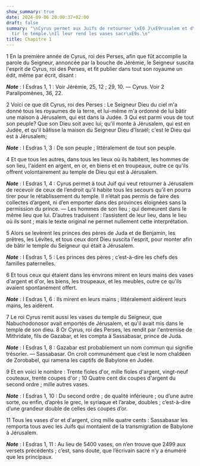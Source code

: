 ```yaml
---
show_summary: true
date: 2024-09-06 20:00:37+02:00
draft: false
summary: "\nCyrus permet aux Juifs de retourner \xE0 J\xE9rusalem et d\u2019y reb\xE2\
  tir le temple.\nIl leur rend les vases sacr\xE9s.\n"
title: Chapitre 1
---
```





1 En la première année de Cyrus, roi des Perses, afin que fût accomplie la parole du Seigneur, annoncée par la bouche de Jérémie, le Seigneur suscita l'esprit de Cyrus, roi des Perses, et fit publier dans tout son royaume un édit, même par écrit, disant :

***Note*** :  I Esdras 1, 1 : Voir Jérémie, 25, 12 ; 29, 10. ― Cyrus. Voir 2 Paralipomènes, 36, 22.

2 Voici ce que dit Cyrus, roi des Perses : Le Seigneur Dieu du ciel m'a donné tous les royaumes de la terre, et lui-même m'a ordonné de lui bâtir une maison à Jérusalem, qui est dans la Judée. 3 Qui est parmi vous de tout son peuple? Que son Dieu soit avec lui; qu'il monte à Jérusalem, qui est en Judée, et qu'il bâtisse la maison du Seigneur Dieu d'Israël; c'est le Dieu qui est à Jérusalem;

***Note*** :  I Esdras 1, 3 : De son peuple ; littéralement de tout son peuple.

4 Et que tous les autres, dans tous les lieux où ils habitent, les hommes de son lieu, l'aident en argent, en or, en biens et en troupeaux, outre ce qu'ils offrent volontairement au temple de Dieu qui est à Jérusalem.

***Note*** :  I Esdras 1, 4 : Cyrus permet à tout Juif qui veut retourner à Jérusalem de recevoir de ceux de l’endroit qu’il habite tous les secours qu’il en pourra tirer pour le rétablissement du temple. Il n’était pas permis de faire des collectes d’argent, ni d’en emporter dans des provinces éloignées sans la permission du prince. ― Les hommes de son lieu ; qui demeurent dans le même lieu que lui. D’autres traduisent : l’assistent de leur lieu, dans le lieu où ils sont ; mais le texte original ne permet nullement cette interprétation.


5 Alors se levèrent les princes des pères de Juda et de Benjamin, les prêtres, les Lévites, et tous ceux dont Dieu suscita l'esprit, pour monter afin de bâtir le temple du Seigneur qui était à Jérusalem.

***Note*** :  I Esdras 1, 5 : Les princes des pères ; c’est-à-dire les chefs des familles paternelles.

6 Et tous ceux qui étaient dans les environs mirent en leurs mains des vases d'argent et d'or, les biens, les troupeaux, et les meubles, outre ce qu'ils avaient spontanément offert.

***Note*** :  I Esdras 1, 6 : Ils mirent en leurs mains ; littéralement aidèrent leurs mains, les aidèrent.

7 Le roi Cyrus remit aussi les vases du temple du Seigneur, que Nabuchodonosor avait emportés de Jérusalem, et qu'il avait mis dans le temple de son dieu. 8 Or Cyrus, roi des Perses, les rendit par l'entremise de Mithridate, fils de Gazabar, et les compta à Sassabasar, prince de Juda.

***Note*** :  I Esdras 1, 8 : Gazabar est probablement un nom commun qui signifie trésorier. ― Sassabasar. On croit communément que c’est le nom chaldéen de Zorobabel, qui ramena les captifs de Babylone en Judée.

9 Et en voici le nombre : Trente fioles d'or, mille fioles d'argent, vingt-neuf couteaux, trente coupes d'or ; 10 Quatre cent dix coupes d'argent du second ordre ; mille autres vases.

***Note*** :  I Esdras 1, 10 : Du second ordre ; de qualité inférieure ; ou d’une autre sorte, ou enfin, d’après le grec, le syriaque et l’arabe, doubles ; c’est-à-dire d’une grandeur double de celles des coupes d’or.

11 Tous les vases d'or et d'argent, cinq mille quatre cents : Sassabasar les remporta tous avec les Juifs qui montaient de la transmigration de Babylone à Jérusalem.

***Note*** :  I Esdras 1, 11 : Au lieu de 5400 vases, on n’en trouve que 2499 aux versets précédents ; c’est, sans doute, que l’écrivain sacré n’y a énuméré que les principaux.


